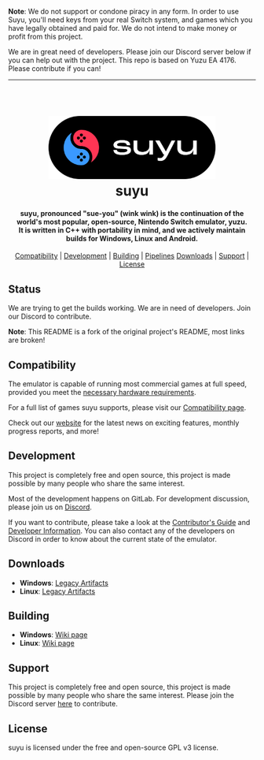 <!--
SPDX-FileCopyrightText: 2024 suyu emulator project
SPDX-License-Identifier: GPL v3
-->

**Note**: We do not support or condone piracy in any form. In order to use Suyu, you'll need keys from your real Switch system, and games which you have legally obtained and paid for. We do not intend to make money or profit from this project.

We are in great need of developers. Please join our Discord server below if you can help out with the project.
This repo is based on Yuzu EA 4176. Please contribute if you can!

<hr />

<h1 align="center">
  <br>
  <a href="https://gitlab.com/suyu-emu/suyu"><img src="dist/readme/suyu__Logo-Pill.svg" alt="suyu" height="128"></a>
  <br>
  <b>suyu</b>
  <br>
</h1>

<h4 align="center"><b>suyu</b>, pronounced "sue-you" (wink wink) is the continuation of the world's most popular, open-source, Nintendo Switch emulator, yuzu.
<br>
It is written in C++ with portability in mind, and we actively maintain builds for Windows, Linux and Android.
</h4>

<p align="center">
  <a href="#compatibility">Compatibility</a> |
  <a href="#development">Development</a> |
  <a href="#building">Building</a> |
  <a href="https://gitlab.com/suyu-emu/suyu/-/pipelines">Pipelines</a>
  <a href="#downloads">Downloads</a> |
  <a href="#support">Support</a> |
  <a href="#license">License</a>
</p>

## Status

We are trying to get the builds working. We are in need of developers. Join our Discord to contribute.

**Note**: This README is a fork of the original project's README, most links are broken!

## Compatibility

The emulator is capable of running most commercial games at full speed, provided you meet the [necessary hardware requirements](https://suyu-emu.org/help/quickstart/#hardware-requirements).

For a full list of games suyu supports, please visit our [Compatibility page](https://gitlab.com/suyu-emu/suyu/-/wikis/Compatibility).

Check out our [website](https://suyu.dev) for the latest news on exciting features, monthly progress reports, and more!

## Development

This project is completely free and open source, this project is made possible by many people who share the same interest.

Most of the development happens on GitLab. For development discussion, please join us on [Discord](https://discord.gg/2gQRBp44KT).

If you want to contribute, please take a look at the [Contributor's Guide](https://gitlab.com/suyu-emu/suyu/-/wikis/Contributing) and [Developer Information](https://gitlab.com/suyu-emu/suyu/-/wikis/Developer-Information).
You can also contact any of the developers on Discord in order to know about the current state of the emulator.

## Downloads

* __Windows__: [Legacy Artifacts](https://github.com/pineappleea/pineapple-src/releases)
* __Linux__: [Legacy Artifacts](https://github.com/pineappleea/pineapple-src/releases)

## Building

* __Windows__: [Wiki page](https://gitlab.com/suyu-emu/suyu/-/wikis/Building-for-Windows)
* __Linux__: [Wiki page](https://gitlab.com/suyu-emu/suyu/-/wikis/Building-for-Linux)



## Support

This project is completely free and open source, this project is made possible by many people who share the same interest. Please join the Discord server [here](https://discord.gg/2gQRBp44KT) to contribute.


## License

suyu is licensed under the free and open-source GPL v3 license.
